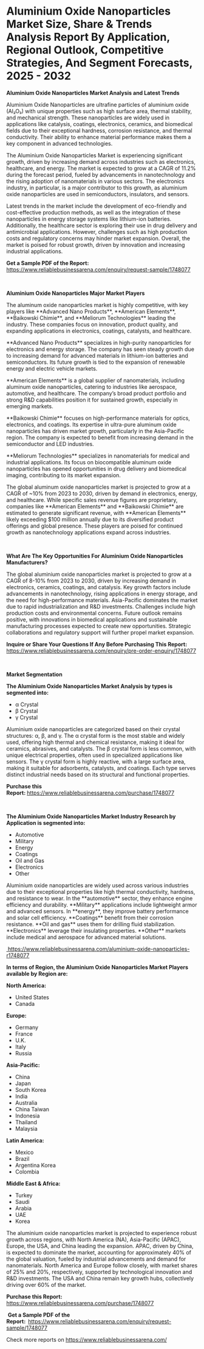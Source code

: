<p><h1>Aluminium Oxide Nanoparticles Market Size, Share & Trends Analysis Report By Application, Regional Outlook, Competitive Strategies, And Segment Forecasts, 2025 - 2032</h1></p><p><strong>Aluminium Oxide Nanoparticles Market Analysis and Latest Trends</strong></p>
<p><p>Aluminium Oxide Nanoparticles are ultrafine particles of aluminium oxide (Al₂O₃) with unique properties such as high surface area, thermal stability, and mechanical strength. These nanoparticles are widely used in applications like catalysis, coatings, electronics, ceramics, and biomedical fields due to their exceptional hardness, corrosion resistance, and thermal conductivity. Their ability to enhance material performance makes them a key component in advanced technologies.</p><p>The Aluminium Oxide Nanoparticles Market is experiencing significant growth, driven by increasing demand across industries such as electronics, healthcare, and energy. The market is expected to grow at a CAGR of 11.2% during the forecast period, fueled by advancements in nanotechnology and the rising adoption of nanomaterials in various sectors. The electronics industry, in particular, is a major contributor to this growth, as aluminium oxide nanoparticles are used in semiconductors, insulators, and sensors.</p><p>Latest trends in the market include the development of eco-friendly and cost-effective production methods, as well as the integration of these nanoparticles in energy storage systems like lithium-ion batteries. Additionally, the healthcare sector is exploring their use in drug delivery and antimicrobial applications. However, challenges such as high production costs and regulatory concerns may hinder market expansion. Overall, the market is poised for robust growth, driven by innovation and increasing industrial applications.</p></p>
<p><strong>Get a Sample PDF of the Report:&nbsp;</strong> <a href="https://www.reliablebusinessarena.com/enquiry/request-sample/1748077?utm_campaign=2236&utm_medium=2&utm_source=Github&utm_content=ia&utm_term=29012025&utm_id=aluminium-oxide-nanoparticles">https://www.reliablebusinessarena.com/enquiry/request-sample/1748077</a></p>
<p>&nbsp;</p>
<p><strong>Aluminium Oxide Nanoparticles Major Market Players</strong></p>
<p><p>The aluminum oxide nanoparticles market is highly competitive, with key players like **Advanced Nano Products**, **American Elements**, **Baikowski Chimie**, and **Meliorum Technologies** leading the industry. These companies focus on innovation, product quality, and expanding applications in electronics, coatings, catalysts, and healthcare.</p><p>**Advanced Nano Products** specializes in high-purity nanoparticles for electronics and energy storage. The company has seen steady growth due to increasing demand for advanced materials in lithium-ion batteries and semiconductors. Its future growth is tied to the expansion of renewable energy and electric vehicle markets.</p><p>**American Elements** is a global supplier of nanomaterials, including aluminum oxide nanoparticles, catering to industries like aerospace, automotive, and healthcare. The company’s broad product portfolio and strong R&D capabilities position it for sustained growth, especially in emerging markets.</p><p>**Baikowski Chimie** focuses on high-performance materials for optics, electronics, and coatings. Its expertise in ultra-pure aluminum oxide nanoparticles has driven market growth, particularly in the Asia-Pacific region. The company is expected to benefit from increasing demand in the semiconductor and LED industries.</p><p>**Meliorum Technologies** specializes in nanomaterials for medical and industrial applications. Its focus on biocompatible aluminum oxide nanoparticles has opened opportunities in drug delivery and biomedical imaging, contributing to its market expansion.</p><p>The global aluminum oxide nanoparticles market is projected to grow at a CAGR of ~10% from 2023 to 2030, driven by demand in electronics, energy, and healthcare. While specific sales revenue figures are proprietary, companies like **American Elements** and **Baikowski Chimie** are estimated to generate significant revenue, with **American Elements** likely exceeding $100 million annually due to its diversified product offerings and global presence. These players are poised for continued growth as nanotechnology applications expand across industries.</p></p>
<p>&nbsp;</p>
<p><strong>What Are The Key Opportunities For Aluminium Oxide Nanoparticles Manufacturers?</strong></p>
<p><p>The global aluminium oxide nanoparticles market is projected to grow at a CAGR of 8-10% from 2023 to 2030, driven by increasing demand in electronics, ceramics, coatings, and catalysis. Key growth factors include advancements in nanotechnology, rising applications in energy storage, and the need for high-performance materials. Asia-Pacific dominates the market due to rapid industrialization and R&D investments. Challenges include high production costs and environmental concerns. Future outlook remains positive, with innovations in biomedical applications and sustainable manufacturing processes expected to create new opportunities. Strategic collaborations and regulatory support will further propel market expansion.</p></p>
<p><strong>Inquire or Share Your Questions If Any Before Purchasing This Report:</strong> <a href="https://www.reliablebusinessarena.com/enquiry/pre-order-enquiry/1748077?utm_campaign=2236&utm_medium=2&utm_source=Github&utm_content=ia&utm_term=29012025&utm_id=aluminium-oxide-nanoparticles">https://www.reliablebusinessarena.com/enquiry/pre-order-enquiry/1748077</a></p>
<p>&nbsp;</p>
<p><strong>Market Segmentation</strong></p>
<p><strong>The Aluminium Oxide Nanoparticles Market Analysis by types is segmented into:</strong></p>
<p><ul><li>α Crystal</li><li>β Crystal</li><li>γ Crystal</li></ul></p>
<p><p>Aluminium oxide nanoparticles are categorized based on their crystal structures: α, β, and γ. The α crystal form is the most stable and widely used, offering high thermal and chemical resistance, making it ideal for ceramics, abrasives, and catalysts. The β crystal form is less common, with unique electrical properties, often used in specialized applications like sensors. The γ crystal form is highly reactive, with a large surface area, making it suitable for adsorbents, catalysts, and coatings. Each type serves distinct industrial needs based on its structural and functional properties.</p></p>
<p><strong>Purchase this Report:&nbsp;</strong><a href="https://www.reliablebusinessarena.com/purchase/1748077?utm_campaign=2236&utm_medium=2&utm_source=Github&utm_content=ia&utm_term=29012025&utm_id=aluminium-oxide-nanoparticles">https://www.reliablebusinessarena.com/purchase/1748077</a></p>
<p>&nbsp;</p>
<p><strong>The Aluminium Oxide Nanoparticles Market Industry Research by Application is segmented into:</strong></p>
<p><ul><li>Automotive</li><li>Military</li><li>Energy</li><li>Coatings</li><li>Oil and Gas</li><li>Electronics</li><li>Other</li></ul></p>
<p><p>Aluminium oxide nanoparticles are widely used across various industries due to their exceptional properties like high thermal conductivity, hardness, and resistance to wear. In the **automotive** sector, they enhance engine efficiency and durability. **Military** applications include lightweight armor and advanced sensors. In **energy**, they improve battery performance and solar cell efficiency. **Coatings** benefit from their corrosion resistance. **Oil and gas** uses them for drilling fluid stabilization. **Electronics** leverage their insulating properties. **Other** markets include medical and aerospace for advanced material solutions.</p></p>
<p><a href="https://www.reliablebusinessarena.com/aluminium-oxide-nanoparticles-r1748077?utm_campaign=2236&utm_medium=2&utm_source=Github&utm_content=ia&utm_term=29012025&utm_id=aluminium-oxide-nanoparticles">&nbsp;https://www.reliablebusinessarena.com/aluminium-oxide-nanoparticles-r1748077</a></p>
<p><strong>In terms of Region, the Aluminium Oxide Nanoparticles Market Players available by Region are:</strong></p>
<p>
    <p> <strong> North America: </strong>
        <ul>
            <li>United States</li>
            <li>Canada</li>
        </ul>
        </p> 
    <p> <strong> Europe: </strong>
        <ul>
            <li>Germany</li>
            <li>France</li>
            <li>U.K.</li>
            <li>Italy</li>
            <li>Russia</li>
        </ul>
        </p> 
    <p> <strong> Asia-Pacific: </strong>
        <ul>
            <li>China</li>
            <li>Japan</li>
            <li>South Korea</li>
            <li>India</li>
            <li>Australia</li>
            <li>China Taiwan</li>
            <li>Indonesia</li>
            <li>Thailand</li>
            <li>Malaysia</li>
        </ul>
        </p> 
    <p> <strong> Latin America: </strong>
        <ul>
            <li>Mexico</li>
            <li>Brazil</li>
            <li>Argentina Korea</li>
            <li>Colombia</li>
        </ul>
        </p> 
    <p> <strong> Middle East & Africa: </strong>
        <ul>
            <li>Turkey</li>
            <li>Saudi</li>
            <li>Arabia</li>
            <li>UAE</li>
            <li>Korea</li>
        </ul>
    </p>
    </p>
<p><p>The aluminium oxide nanoparticles market is projected to experience robust growth across regions, with North America (NA), Asia-Pacific (APAC), Europe, the USA, and China leading the expansion. APAC, driven by China, is expected to dominate the market, accounting for approximately 40% of the global valuation, fueled by industrial advancements and demand for nanomaterials. North America and Europe follow closely, with market shares of 25% and 20%, respectively, supported by technological innovation and R&D investments. The USA and China remain key growth hubs, collectively driving over 60% of the market.</p></p>
<p><strong>Purchase this Report: </strong><a href="https://www.reliablebusinessarena.com/purchase/1748077?utm_campaign=2236&utm_medium=2&utm_source=Github&utm_content=ia&utm_term=29012025&utm_id=aluminium-oxide-nanoparticles">https://www.reliablebusinessarena.com/purchase/1748077</a></p>
<p>&nbsp;<strong>Get a Sample PDF of the Report:&nbsp;&nbsp;</strong><a href="https://www.reliablebusinessarena.com/enquiry/request-sample/1748077?utm_campaign=2236&utm_medium=2&utm_source=Github&utm_content=ia&utm_term=29012025&utm_id=aluminium-oxide-nanoparticles">https://www.reliablebusinessarena.com/enquiry/request-sample/1748077</a></p>
<p><strong></strong></p>
<p>Check more reports on <a href="https://www.reliablebusinessarena.com/?utm_campaign=2236&utm_medium=2&utm_source=Github&utm_content=ia&utm_term=29012025&utm_id=aluminium-oxide-nanoparticles">https://www.reliablebusinessarena.com/</a></p>
